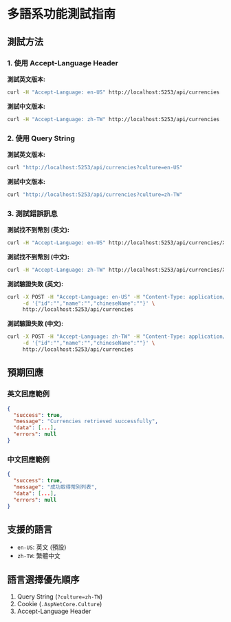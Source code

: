 # 多語系功能測試指南

## 測試方法

### 1. 使用 Accept-Language Header

**測試英文版本:**
```bash
curl -H "Accept-Language: en-US" http://localhost:5253/api/currencies
```

**測試中文版本:**
```bash
curl -H "Accept-Language: zh-TW" http://localhost:5253/api/currencies
```

### 2. 使用 Query String

**測試英文版本:**
```bash
curl "http://localhost:5253/api/currencies?culture=en-US"
```

**測試中文版本:**
```bash
curl "http://localhost:5253/api/currencies?culture=zh-TW"
```

### 3. 測試錯誤訊息

**測試找不到幣別 (英文):**
```bash
curl -H "Accept-Language: en-US" http://localhost:5253/api/currencies/XXX
```

**測試找不到幣別 (中文):**
```bash
curl -H "Accept-Language: zh-TW" http://localhost:5253/api/currencies/XXX
```

**測試驗證失敗 (英文):**
```bash
curl -X POST -H "Accept-Language: en-US" -H "Content-Type: application/json" \
     -d '{"id":"","name":"","chineseName":""}' \
     http://localhost:5253/api/currencies
```

**測試驗證失敗 (中文):**
```bash
curl -X POST -H "Accept-Language: zh-TW" -H "Content-Type: application/json" \
     -d '{"id":"","name":"","chineseName":""}' \
     http://localhost:5253/api/currencies
```

## 預期回應

### 英文回應範例
```json
{
  "success": true,
  "message": "Currencies retrieved successfully",
  "data": [...],
  "errors": null
}
```

### 中文回應範例
```json
{
  "success": true,
  "message": "成功取得幣別列表",
  "data": [...],
  "errors": null
}
```

## 支援的語言
- `en-US`: 英文 (預設)
- `zh-TW`: 繁體中文

## 語言選擇優先順序
1. Query String (`?culture=zh-TW`)
2. Cookie (`.AspNetCore.Culture`)
3. Accept-Language Header
